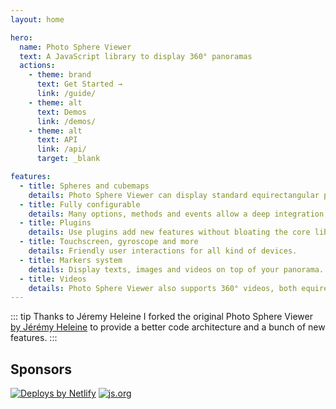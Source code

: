 ```yaml
---
layout: home

hero:
  name: Photo Sphere Viewer
  text: A JavaScript library to display 360° panoramas
  actions:
    - theme: brand
      text: Get Started →
      link: /guide/
    - theme: alt
      text: Demos
      link: /demos/
    - theme: alt
      text: API
      link: /api/
      target: _blank

features:
  - title: Spheres and cubemaps
    details: Photo Sphere Viewer can display standard equirectangular panoramas and also cubemaps.
  - title: Fully configurable
    details: Many options, methods and events allow a deep integration in your website/app.
  - title: Plugins
    details: Use plugins add new features without bloating the core library.
  - title: Touchscreen, gyroscope and more
    details: Friendly user interactions for all kind of devices.
  - title: Markers system
    details: Display texts, images and videos on top of your panorama.
  - title: Videos
    details: Photo Sphere Viewer also supports 360° videos, both equirectangular and cubemaps.
---
```


::: tip Thanks to Jéremy Heleine
I forked the original Photo Sphere Viewer [by Jérémy Heleine](http://jeremyheleine.me) to provide a better code architecture and a bunch of new features.
:::

## Sponsors

<script setup>
import { VPTeamMembers } from 'vitepress/theme';

const sponsors = [
  // monthly
  {
    avatar: 'https://avatars.githubusercontent.com/u/8026440?s=200',
    name: 'Katapult',
    links: [
      { icon: 'github', link: 'https://github.com/KatapultDevelopment' },
      { icon: 'googlehome', link: 'https://www.katapultengineering.com' },
    ],
  },
  {
    avatar: 'https://avatars.githubusercontent.com/u/3709747?s=200',
    name: 'Kevin M. Vuilleumier',
    links: [
      { icon: 'github', link: 'https://github.com/vekin03' },
      { icon: 'googlehome', link: 'https://kevinvuilleumier.net' },
    ],
  },
  {
    avatar: 'https://avatars.githubusercontent.com/u/6279770?s=200',
    name: 'Sachin Sancheti',
    links: [
      { icon: 'github', link: 'https://github.com/sachinsancheti1' },
      { icon: 'googlehome', link: 'https://www.sachin.ninja' },
    ],
  },
  // one time
  {
    avatar: 'https://avatars.githubusercontent.com/u/17426654?s=200',
    name: 'ntrwansui',
    links: [
      { icon: 'github', link: 'https://github.com/ntrwansuiBC' },
    ],
  },
  {
    avatar: 'https://avatars.githubusercontent.com/u/115947370?s=200',
    name: 'roaz82',
    links: [
      { icon: 'github', link: 'https://github.com/roaz82' },
    ],
  },
  {
    avatar: 'https://avatars.githubusercontent.com/u/24359?s=200',
    name: 'Jeffrey Warren',
    links: [
      { icon: 'github', link: 'https://github.com/jywarren' },
      { icon: 'googlehome', link: 'https://unterbahn.com' },
    ],
  },
  {
    avatar: 'https://avatars.githubusercontent.com/u/2023869?s=200',
    name: 'Rai-Rai',
    links: [
      { icon: 'github', link: 'https://github.com/Rai-Rai' },
    ],
  },
];
</script>

<VPTeamMembers size="small" :members="sponsors" />

<div class="sponsors">

[![Deploys by Netlify](https://www.netlify.com/v3/img/components/netlify-color-accent.svg)](https://www.netlify.com)
[![js.org](/images/js.org.svg)](https://js.org)

</div>
